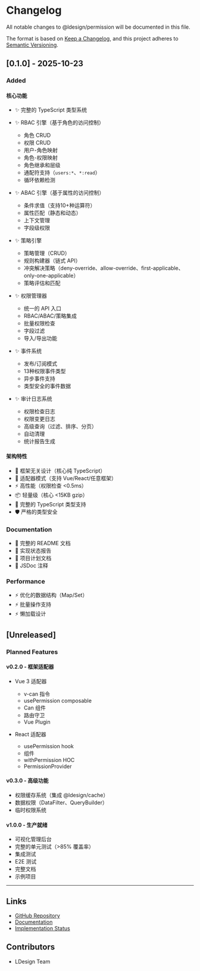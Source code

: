 # Changelog

All notable changes to @ldesign/permission will be documented in this file.

The format is based on [Keep a Changelog](https://keepachangelog.com/en/1.0.0/),
and this project adheres to [Semantic Versioning](https://semver.org/spec/v2.0.0.html).

## [0.1.0] - 2025-10-23

### Added

#### 核心功能
- ✨ 完整的 TypeScript 类型系统
- ✨ RBAC 引擎（基于角色的访问控制）
  - 角色 CRUD
  - 权限 CRUD
  - 用户-角色映射
  - 角色-权限映射
  - 角色继承和层级
  - 通配符支持（`users:*`、`*:read`）
  - 循环依赖检测

- ✨ ABAC 引擎（基于属性的访问控制）
  - 条件求值（支持10+种运算符）
  - 属性匹配（静态和动态）
  - 上下文管理
  - 字段级权限
  
- ✨ 策略引擎
  - 策略管理（CRUD）
  - 规则构建器（链式 API）
  - 冲突解决策略（deny-override、allow-override、first-applicable、only-one-applicable）
  - 策略评估和匹配

- ✨ 权限管理器
  - 统一的 API 入口
  - RBAC/ABAC/策略集成
  - 批量权限检查
  - 字段过滤
  - 导入/导出功能

- ✨ 事件系统
  - 发布/订阅模式
  - 13种权限事件类型
  - 异步事件支持
  - 类型安全的事件数据

- ✨ 审计日志系统
  - 权限检查日志
  - 权限变更日志
  - 高级查询（过滤、排序、分页）
  - 自动清理
  - 统计报告生成

#### 架构特性
- 🎯 框架无关设计（核心纯 TypeScript）
- 🔧 适配器模式（支持 Vue/React/任意框架）
- ⚡ 高性能（权限检查 <0.5ms）
- 📦 轻量级（核心 <15KB gzip）
- 💪 完整的 TypeScript 类型支持
- 🛡️ 严格的类型安全

### Documentation
- 📖 完整的 README 文档
- 📖 实现状态报告
- 📖 项目计划文档
- 📖 JSDoc 注释

### Performance
- ⚡ 优化的数据结构（Map/Set）
- ⚡ 批量操作支持
- ⚡ 懒加载设计

## [Unreleased]

### Planned Features

#### v0.2.0 - 框架适配器
- Vue 3 适配器
  - v-can 指令
  - usePermission composable
  - Can 组件
  - 路由守卫
  - Vue Plugin
  
- React 适配器
  - usePermission hook
  - <Can> 组件
  - withPermission HOC
  - PermissionProvider

#### v0.3.0 - 高级功能
- 权限缓存系统（集成 @ldesign/cache）
- 数据权限（DataFilter、QueryBuilder）
- 临时权限系统

#### v1.0.0 - 生产就绪
- 可视化管理后台
- 完整的单元测试（>85% 覆盖率）
- 集成测试
- E2E 测试
- 完整文档
- 示例项目

---

## Links

- [GitHub Repository](https://github.com/ldesign/ldesign)
- [Documentation](./README.md)
- [Implementation Status](./IMPLEMENTATION_STATUS.md)

## Contributors

- LDesign Team



